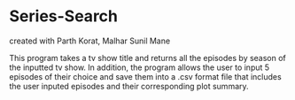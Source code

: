 # Series-Search
created with Parth Korat, Malhar Sunil Mane

This program takes a tv show title and returns all the episodes by season of the inputted tv show.
In addition, the program allows the user to input 5 episodes of their choice and save them into a 
.csv format file that includes the user inputed episodes and their corresponding plot summary.
